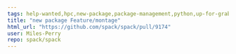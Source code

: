 ```yaml
---
tags: help-wanted,hpc,new-package,package-management,python,up-for-grabs
title: "new package Feature/montage"
html_url: "https://github.com/spack/spack/pull/9174"
user: Miles-Perry
repo: spack/spack
---
```


